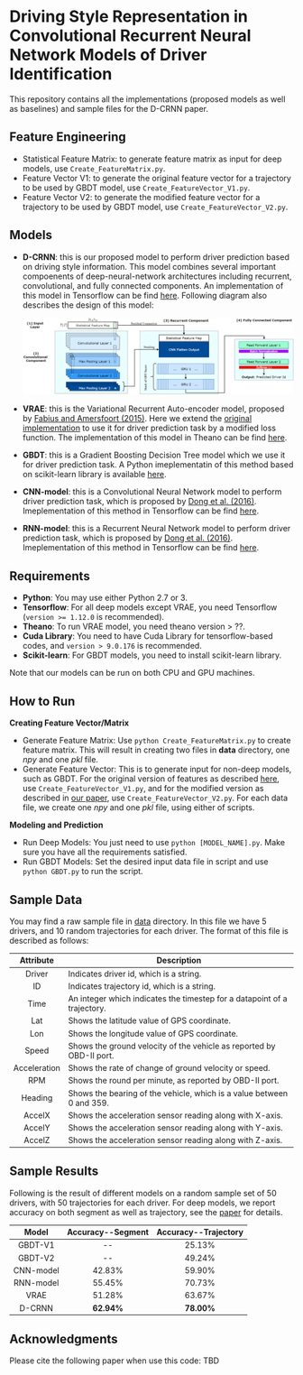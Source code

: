 # Driving Style Representation in Convolutional Recurrent Neural Network Models of Driver Identification

This repository contains all the implementations (proposed models as well as baselines) and sample files for the D-CRNN paper. 

## Feature Engineering 
* Statistical Feature Matrix: to generate feature matrix as input for deep models, use ```Create_FeatureMatrix.py```. 
* Feature Vector V1: to generate the original feature vector for a trajectory to be used by GBDT model, use ```Create_FeatureVector_V1.py```. 
* Feature Vector V2: to generate the modified feature vector for a trajectory to be used by GBDT model, use ```Create_FeatureVector_V2.py```. 

## Models
* __D-CRNN__: this is our proposed model to perform driver prediction based on driving style information. This model combines several important compoenents of deep-neural-network architectures including recurrent, convolutional, and fully connected components. An implementation of this model in Tensorflow can be find [here](https://github.com/sobhan-moosavi/DCRNN/blob/master/DCRNN.py). Following diagram also describes the design of this model: <center><img src="/files/D-CRNN_2.png" width="1100"></center>

* __VRAE__: this is the Variational Recurrent Auto-encoder model, proposed by [Fabius and Amersfoort (2015)](https://arxiv.org/abs/1412.6581). Here we extend the [original implementation](https://github.com/y0ast/Variational-Recurrent-Autoencoder) to use it for driver prediction task by a modified loss function. The implementation of this model in Theano can be find [here](#). 

* __GBDT__: this is a Gradient Boosting Decision Tree model which we use it for driver prediction task. A Python imeplementatin of this method based on scikit-learn library is available [here](https://github.com/sobhan-moosavi/DCRNN/blob/master/GBDT.py). 

* __CNN-model__: this is a Convolutional Neural Network model to perform driver prediction task, which is proposed by [Dong et al. (2016)](https://arxiv.org/abs/1607.03611). Imeplementation of this method in Tensorflow can be find [here](https://github.com/sobhan-moosavi/DCRNN/blob/master/CNN_model.py). 

* __RNN-model__: this is a Recurrent Neural Network model to perform driver prediction task, which is proposed by [Dong et al. (2016)](https://arxiv.org/abs/1607.03611). Imeplementation of this method in Tensorflow can be find [here](https://github.com/sobhan-moosavi/DCRNN/blob/master/RNN_model.py). 

## Requirements
* __Python__: You may use either Python 2.7 or 3. 
* __Tensorflow__: For all deep models except VRAE, you need Tensorflow (```version >= 1.12.0``` is recommended). 
* __Theano__: To run VRAE model, you need theano version > ??. 
* __Cuda Library__: You need to have Cuda Library for tensorflow-based codes, and ```version > 9.0.176``` is recommended. 
* __Scikit-learn__: For GBDT models, you need to install scikit-learn library. 

Note that our models can be run on both CPU and GPU machines. 

## How to Run
__Creating Feature Vector/Matrix__
* Generate Feature Matrix: Use ```python Create_FeatureMatrix.py``` to create feature matrix. This will result in creating two files in __data__ directory, one _npy_ and one _pkl_ file. 
* Generate Feature Vector: This is to generate input for non-deep models, such as GBDT. For the original version of features as described [here](), use ```Create_FeatureVector_V1.py```, and for the modified version as described in [our paper](), use ```Create_FeatureVector_V2.py```. For each data file, we create one _npy_ and one _pkl_ file, using either of scripts. 

__Modeling and Prediction__
* Run Deep Models: You just need to use ```python [MODEL_NAME].py```. Make sure you have all the requirements satisfied. 
* Run GBDT Models: Set the desired input data file in script and use ```python GBDT.py``` to run the script. 

## Sample Data
You may find a raw sample file in [data](https://github.com/sobhan-moosavi/DCRNN/tree/master/data) directory. In this file we have 5 drivers, and 10 random trajectories for each driver. The format of this file is described as follows: 

| Attribute | Description |
|:---------:|-------------|
|Driver| Indicates driver id, which is a string. |
|ID| Indicates trajectory id, which is a string. |
|Time| An integer which indicates the timestep for a datapoint of a trajectory. |
|Lat| Shows the latitude value of GPS coordinate. |
|Lon| Shows the longitude value of GPS coordinate. |
|Speed| Shows the ground velocity of the vehicle as reported by OBD-II port. |
|Acceleration| Shows the rate of change of ground velocity or speed. |
|RPM| Shows the round per minute, as reported by OBD-II port. |
|Heading| Shows the bearing of the vehicle, which is a value between 0 and 359. |
|AccelX| Shows the acceleration sensor reading along with X-axis. |
|AccelY| Shows the acceleration sensor reading along with Y-axis. |
|AccelZ| Shows the acceleration sensor reading along with Z-axis. |


## Sample Results
Following is the result of different models on a random sample set of 50 drivers, with 50 trajectories for each driver. For deep models, we report accuracy on both segment as well as trajectory, see the [paper](#) for details. 

| Model | Accuracy--Segment | Accuracy--Trajectory |
|:-----:|:-----------------:|:--------------------:|
| GBDT-V1| -- | 25.13% |
| GBDT-V2| -- | 49.24% |
| CNN-model | 42.83% | 59.90% |
| RNN-model | 55.45% | 70.73% |
| VRAE | 51.28% | 63.67% |
| D-CRNN | __62.94%__ | __78.00%__ |


## Acknowledgments 
Please cite the following paper when use this code: TBD
